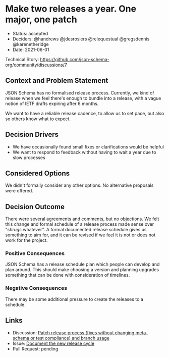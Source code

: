 # Make two releases a year. One major, one patch

* Status: accepted
* Deciders: @handrews @jdesrosiers @relequestual @gregsdennis @karenetheridge
* Date: 2021-06-01

Technical Story: https://github.com/json-schema-org/community/discussions/7

## Context and Problem Statement

JSON Schema has no formalised release process. Currently, we kind of release when we feel there's enough to bundle into a release, with a vague notion of IETF drafts expiring after 6 months.

We want to have a reliable release cadence, to allow us to set pace, but also so others know what to expect.

## Decision Drivers <!-- optional -->

* We have occasionally found small fixes or clarifications would be helpful
* We want to respond to feedback without having to wait a year due to slow processes

## Considered Options

We didn't formally consider any other options. No alternative proposals were offered.

## Decision Outcome


There were several agreements and comments, but no objections.
We felt this change and formal schedule of a release process made sense over "*shrugs* whatever".
A formal documented release schedule gives us something to aim for, and it can be revised if we feel it is not or does not work for the project.

### Positive Consequences <!-- optional -->

JSON Schema has a release schedule plan which people can develop and plan around.
This should make choosing a version and planning upgrades something that can be done with consideration of timelines.

### Negative Consequences <!-- optional -->

There may be some additional pressure to create the releases to a schedule.

## Links <!-- optional -->

* Discussion: [Patch release process (fixes without changing meta-schema or test compliance) and branch usage](https://github.com/json-schema-org/community/discussions/7)
* Issue: [Document the new release cycle](https://github.com/json-schema-org/community/issues/106)
* Pull Request: pending
